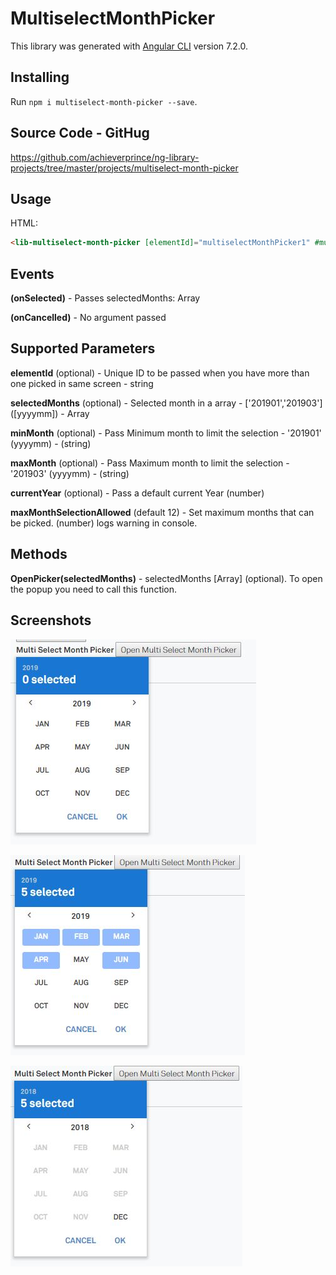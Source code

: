 # MultiselectMonthPicker

This library was generated with [Angular CLI](https://github.com/angular/angular-cli) version 7.2.0.

## Installing

Run `npm i multiselect-month-picker --save`.

## Source Code - GitHug
https://github.com/achieverprince/ng-library-projects/tree/master/projects/multiselect-month-picker

## Usage

HTML:
```html
<lib-multiselect-month-picker [elementId]="multiselectMonthPicker1" #multiselectMonthPickerComponent [minMonth]="201812" (onCancelled)="MultiSelectMonthPickerCalcelled()" (onSelected)="MultiSelectMonthPickerSelected($event)"></lib-multiselect-month-picker>
```

## Events

 **(onSelected)** - Passes selectedMonths: Array<number>
  
 **(onCancelled)** - No argument passed
 
## Supported Parameters

**elementId** (optional) - Unique ID to be passed when you have more than one picked in same screen - string

**selectedMonths** (optional) - Selected month in a array - ['201901','201903'] ([yyyymm]) - Array

**minMonth** (optional) - Pass Minimum month to limit the selection - '201901' (yyyymm) - (string)

**maxMonth** (optional) - Pass Maximum month to limit the selection - '201903' (yyyymm) - (string)

**currentYear** (optional) - Pass a default current Year (number)

**maxMonthSelectionAllowed** (default 12) - Set maximum months that can be picked. (number)
logs warning in console.

## Methods

**OpenPicker(selectedMonths)** - selectedMonths [Array] (optional). To open the popup you need to call this function.

## Screenshots

![Screenshot 1](https://raw.githubusercontent.com/achieverprince/ng-library-projects/master/projects/multiselect-month-picker/screenshots/mp_ss_1.JPG)

![Screenshot 2](https://raw.githubusercontent.com/achieverprince/ng-library-projects/master/projects/multiselect-month-picker/screenshots/mp_ss_2.JPG)

![Screenshot 3](https://raw.githubusercontent.com/achieverprince/ng-library-projects/master/projects/multiselect-month-picker/screenshots/mp_ss_3.JPG)
